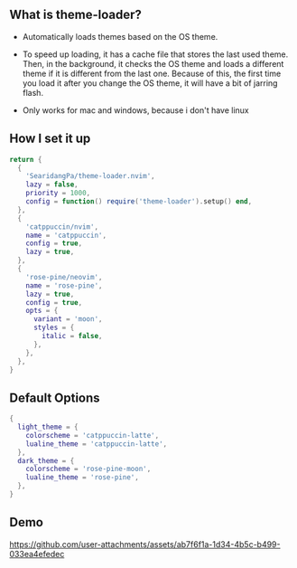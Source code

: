## What is theme-loader?
* Automatically loads themes based on the OS theme.
* To speed up loading, it has a cache file that stores the last used theme. Then, in the background, 
it checks the OS theme and loads a different theme if it is different from the last one. Because of this, the first time
you load it after you change the OS theme, it will have a bit of jarring flash.

* Only works for mac and windows, because i don't have linux


## How I set it up
```lua 
return {
  {
    'SearidangPa/theme-loader.nvim',
    lazy = false,
    priority = 1000,
    config = function() require('theme-loader').setup() end,
  },
  {
    'catppuccin/nvim',
    name = 'catppuccin',
    config = true,
    lazy = true,
  },
  {
    'rose-pine/neovim',
    name = 'rose-pine',
    lazy = true,
    config = true,
    opts = {
      variant = 'moon',
      styles = {
        italic = false,
      },
    },
  },
}
```

## Default Options

```lua
{
  light_theme = {
    colorscheme = 'catppuccin-latte',
    lualine_theme = 'catppuccin-latte',
  },
  dark_theme = {
    colorscheme = 'rose-pine-moon',
    lualine_theme = 'rose-pine',
  },
}
```


## Demo 
https://github.com/user-attachments/assets/ab7f6f1a-1d34-4b5c-b499-033ea4efedec
